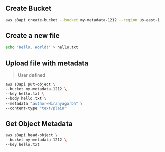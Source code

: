 ## Create Bucket

```sh
aws s3api create-bucket --bucket my-metadata-1212 --region us-east-1
```

## Create a new file

```sh
echo "Hello, World!" > hello.txt
```

## Upload file with metadata

> User defined

```sh
aws s3api put-object \
--bucket my-metadata-1212 \
--key hello.txt \
--body hello.txt \
--metadata "author=Hiranyagarbh" \
--content-type "text/plain"
```

## Get Object Metadata

```sh
aws s3api head-object \
--bucket my-metadata-1212 \
--key hello.txt
```
